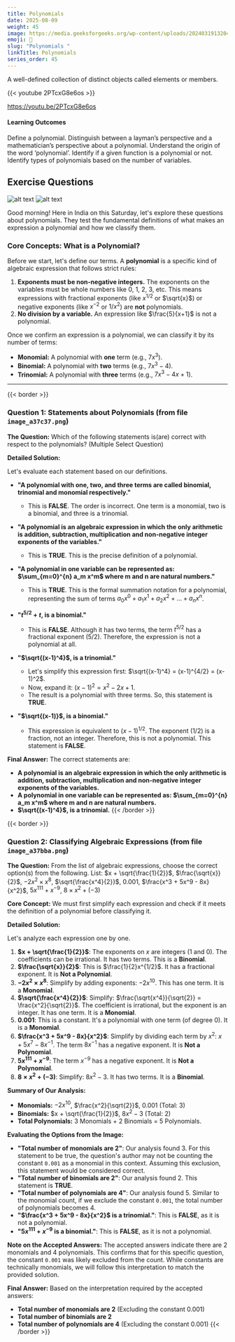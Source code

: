 ```yaml
---
title: Polynomials 
date: 2025-08-09
weight: 45
image: https://media.geeksforgeeks.org/wp-content/uploads/20240319132043/Polynomials.webp
emoji: 🧮
slug: "Polynomials "
linkTitle: Polynomials  
series_order: 45
---
```


A well-defined collection of distinct objects called elements or members.

{{< youtube 2PTcxG8e6os >}}

https://youtu.be/2PTcxG8e6os


#### Learning Outcomes

Define a polynomial.
Distinguish between a layman’s perspective and a mathematician’s perspective about a polynomial.
Understand the origin of the word ‘polynomial’.
Identify if a given function is a polynomial or not.
Identify types of polynomials based on the number of variables.

## Exercise Questions

![alt text](image.png)
![alt text](image-1.png)


Good morning! Here in India on this Saturday, let's explore these questions about polynomials. They test the fundamental definitions of what makes an expression a polynomial and how we classify them.

### **Core Concepts: What is a Polynomial?**

Before we start, let's define our terms. A **polynomial** is a specific kind of algebraic expression that follows strict rules:

1.  **Exponents must be non-negative integers.** The exponents on the variables must be whole numbers like 0, 1, 2, 3, etc. This means expressions with fractional exponents (like $x^{1/2}$ or $\sqrt{x}$) or negative exponents (like $x^{-2}$ or $1/x^2$) are **not** polynomials.
2.  **No division by a variable.** An expression like $\frac{5}{x+1}$ is not a polynomial.

Once we confirm an expression is a polynomial, we can classify it by its number of terms:
* **Monomial:** A polynomial with **one** term (e.g., $7x^3$).
* **Binomial:** A polynomial with **two** terms (e.g., $7x^3 - 4$).
* **Trinomial:** A polynomial with **three** terms (e.g., $7x^3 - 4x + 1$).

---
{{< border >}}
### **Question 1: Statements about Polynomials** (from file `image_a37c37.png`)

**The Question:**
Which of the following statements is(are) correct with respect to the polynomials? (Multiple Select Question)

**Detailed Solution:**

Let's evaluate each statement based on our definitions.

* **"A polynomial with one, two, and three terms are called binomial, trinomial and monomial respectively."**
    * This is **FALSE**. The order is incorrect. One term is a monomial, two is a binomial, and three is a trinomial.

* **"A polynomial is an algebraic expression in which the only arithmetic is addition, subtraction, multiplication and non-negative integer exponents of the variables."**
    * This is **TRUE**. This is the precise definition of a polynomial.

* **"A polynomial in one variable can be represented as: $\sum_{m=0}^{n} a_m x^m$ where m and n are natural numbers."**
    * This is **TRUE**. This is the formal summation notation for a polynomial, representing the sum of terms $a_0x^0 + a_1x^1 + a_2x^2 + ... + a_nx^n$.

* **"$t^{5/2} + t$, is a binomial."**
    * This is **FALSE**. Although it has two terms, the term $t^{5/2}$ has a fractional exponent (5/2). Therefore, the expression is not a polynomial at all.

* **"$\sqrt{(x-1)^4}$, is a trinomial."**
    * Let's simplify this expression first: $\sqrt{(x-1)^4} = (x-1)^{4/2} = (x-1)^2$.
    * Now, expand it: $(x-1)^2 = x^2 - 2x + 1$.
    * The result is a polynomial with three terms. So, this statement is **TRUE**.

* **"$\sqrt{(x-1)}$, is a binomial."**
    * This expression is equivalent to $(x-1)^{1/2}$. The exponent (1/2) is a fraction, not an integer. Therefore, this is not a polynomial. This statement is **FALSE**.

**Final Answer:** The correct statements are:
* **A polynomial is an algebraic expression in which the only arithmetic is addition, subtraction, multiplication and non-negative integer exponents of the variables.**
* **A polynomial in one variable can be represented as: $\sum_{m=0}^{n} a_m x^m$ where m and n are natural numbers.**
* **$\sqrt{(x-1)^4}$, is a trinomial.**
{{< /border >}}

{{< border >}}
### **Question 2: Classifying Algebraic Expressions** (from file `image_a37bba.png`)

**The Question:**
From the list of algebraic expressions, choose the correct option(s) from the following.
List: $x + \sqrt{\frac{1}{2}}$, $\frac{\sqrt{x}}{2}$, $-2x^2 \times x^8$, $\sqrt{\frac{x^4}{2}}$, $0.001$, $\frac{x^3 + 5x^9 - 8x}{x^2}$, $5x^{111} + x^{-9}$, $8 \times x^2 + (-3)$

**Core Concept:** We must first simplify each expression and check if it meets the definition of a polynomial before classifying it.

**Detailed Solution:**

Let's analyze each expression one by one.

1.  **$x + \sqrt{\frac{1}{2}}$**: The exponents on $x$ are integers (1 and 0). The coefficients can be irrational. It has two terms. This is a **Binomial**.
2.  **$\frac{\sqrt{x}}{2}$**: This is $\frac{1}{2}x^{1/2}$. It has a fractional exponent. It is **Not a Polynomial**.
3.  **$-2x^2 \times x^8$**: Simplify by adding exponents: $-2x^{10}$. This has one term. It is a **Monomial**.
4.  **$\sqrt{\frac{x^4}{2}}$**: Simplify: $\frac{\sqrt{x^4}}{\sqrt{2}} = \frac{x^2}{\sqrt{2}}$. The coefficient is irrational, but the exponent is an integer. It has one term. It is a **Monomial**.
5.  **0.001**: This is a constant. It's a polynomial with one term (of degree 0). It is a **Monomial**.
6.  **$\frac{x^3 + 5x^9 - 8x}{x^2}$**: Simplify by dividing each term by $x^2$: $x + 5x^7 - 8x^{-1}$. The term $8x^{-1}$ has a negative exponent. It is **Not a Polynomial**.
7.  **$5x^{111} + x^{-9}$**: The term $x^{-9}$ has a negative exponent. It is **Not a Polynomial**.
8.  **$8 \times x^2 + (-3)$**: Simplify: $8x^2 - 3$. It has two terms. It is a **Binomial**.

**Summary of Our Analysis:**
* **Monomials:** $-2x^{10}$, $\frac{x^2}{\sqrt{2}}$, $0.001$ (Total: 3)
* **Binomials:** $x + \sqrt{\frac{1}{2}}$, $8x^2 - 3$ (Total: 2)
* **Total Polynomials:** 3 Monomials + 2 Binomials = 5 Polynomials.

**Evaluating the Options from the Image:**

* **"Total number of monomials are 2"**: Our analysis found 3. For this statement to be true, the question's author may not be counting the constant `0.001` as a monomial in this context. Assuming this exclusion, this statement would be considered correct.
* **"Total number of binomials are 2"**: Our analysis found 2. This statement is **TRUE**.
* **"Total number of polynomials are 4"**: Our analysis found 5. Similar to the monomial count, if we exclude the constant `0.001`, the total number of polynomials becomes 4.
* **"$\frac{x^3 + 5x^9 - 8x}{x^2}$ is a trinomial."**: This is **FALSE**, as it is not a polynomial.
* **"$5x^{111} + x^{-9}$ is a binomial."**: This is **FALSE**, as it is not a polynomial.

**Note on the Accepted Answers:** The accepted answers indicate there are 2 monomials and 4 polynomials. This confirms that for this specific question, the constant `0.001` was likely excluded from the count. While constants are technically monomials, we will follow this interpretation to match the provided solution.

**Final Answer:** Based on the interpretation required by the accepted answers:
* **Total number of monomials are 2** (Excluding the constant 0.001)
* **Total number of binomials are 2**
* **Total number of polynomials are 4** (Excluding the constant 0.001)
{{< /border >}}